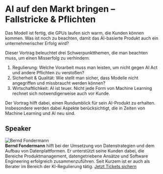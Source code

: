 # AI auf den Markt bringen – Fallstricke & Pflichten
Das Modell ist fertig, die GPUs laufen sich warm, die Kunden können kommen.
Was ist noch zu beachten, damit das AI-basierte Produkt auch ein
unternehmerischer Erfolg wird?  
  
Dieser Vortrag beleuchtet drei Schwerpunktthemen, die man beachten muss, um
einen Misserfolg zu verhindern.  
  
  1. Regulierung: Welche Vorarbeit muss man leisten, um nicht gegen AI Act und andere Pflichten zu verstoßen?  
  2. Sicherheit & Qualität: Wie stellt man sicher, dass Modelle nicht angegriffen und missbraucht werden können?  
  3. Wirtschaftlichkeit: AI ist teuer. Nicht jede Form von Machine Learning rechnet sich notwendigerweise auch vor Kunde.
  
Der Vortrag hilft dabei, einen Rundumblick für sein AI-Produkt zu erhalten.
Insbesondere werden dabei Aspekte berücksichtigt, die in Zeiten von Machine
Learning und AI neu sind.
## Speaker
![Bernd Fondermann](/common/images/numbers/22540_1.jpg)  
**Bernd Fondermann** hilft bei der Umsetzung von Datenstrategien und dem
Aufbau von Datenplattformen. Er unterstützt seine Kunden dabei, die Bereiche
Produktmanagement, datengetriebene Ansätze und Software Engineering
erfolgreich zusammenzuführen. Seit Kurzem ist er auch als Berater im Bereich
der KI-Regulierung tätig.
[Jetzt Tickets sichern](https://data2day.de/tickets.php)
